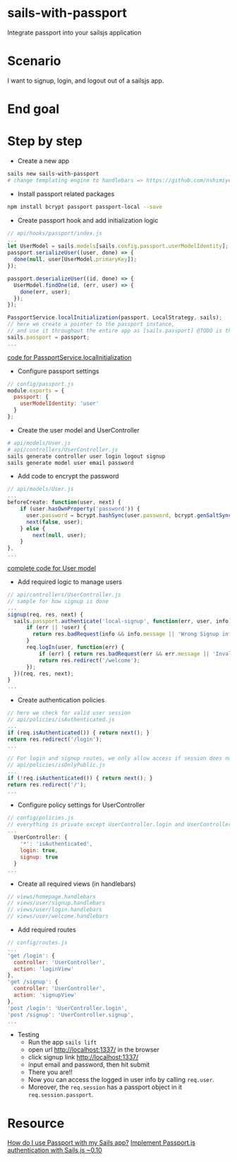 <!--
@Author: mars
@Date:   2016-12-07T14:19:33-05:00
@Last modified by:   mars
@Last modified time: 2016-12-09T12:13:57-05:00
-->



# sails-with-passport
Integrate passport into your sailsjs application

# Scenario
I want to signup, login, and logout out of a sailsjs app.

# End goal
<!-- should be a screenshot i guess -->


# Step by step

* Create a new app
```sh
sails new sails-with-passport
# change templating engine to handlebars => https://github.com/nshimiye/sailsjs-handlebars-app/blob/master/README.md
```

* Install passport related packages
```sh
npm install bcrypt passport passport-local --save
```

* Create passport hook and add initialization logic
```javascript
// api/hooks/passport/index.js
...
let UserModel = sails.models[sails.config.passport.userModelIdentity];
passport.serializeUser((user, done) => {
  done(null, user[UserModel.primaryKey]);
});

passport.deserializeUser((id, done) => {
  UserModel.findOne(id, (err, user) => {
    done(err, user);
  });
});

PassportService.localInitialization(passport, LocalStrategy, sails);
// here we create a pointer to the passport instance,
// and use it throughout the entire app as [sails.passport] @TODO is this necessary?
sails.passport = passport;
...
```
[code for PassportService.localInitialization]()

* Configure passport settings
```javascript
// config/passport.js
module.exports = {
  passport: {
    userModelIdentity: 'user'
  }
};
```

* Create the user model and UserController
```sh
# api/models/User.js
# api/controllers/UserController.js
sails generate controller user login logout signup
sails generate model user email password
```

* Add code to encrypt the password
```javascript
// api/models/User.js
...
beforeCreate: function(user, next) {
    if (user.hasOwnProperty('password')) {
      user.password = bcrypt.hashSync(user.password, bcrypt.genSaltSync(10));
      next(false, user);
    } else {
        next(null, user);
    }
},
...
```
[complete code for User model]()

* Add required logic to manage users
```javascript
// api/controllers/UserController.js
// sample for how signup is done
...
signup(req, res, next) {
  sails.passport.authenticate('local-signup', function(err, user, info) {
      if (err || !user) {
        return res.badRequest(info && info.message || 'Wrong Signup information');
      }
      req.logIn(user, function(err) {
          if (err) { return res.badRequest(err && err.message || 'Invalid username/password combination.'); }
          return res.redirect('/welcome');
      });
  })(req, res, next);
}
...
```

* Create authentication policies
```javascript
// here we check for valid user session
// api/policies/isAuthenticated.js
...
if (req.isAuthenticated()) { return next(); }
return res.redirect('/login');
...
```
```javascript
// For login and signup routes, we only allow access if session does not exist
// api/policies/isOnlyPublic.js
...
if (!req.isAuthenticated()) { return next(); }
return res.redirect('/');
...
```

* Configure policy settings for UserController
```javascript
// config/policies.js
// everything is private except UserController.login and UserController.signup
...
  UserController: {
    '*': 'isAuthenticated',
    login: true,
    signup: true
  }
...
```

* Create all required views (in handlebars)
```javascript
// views/homepage.handlebars
// views/user/signup.handlebars
// views/user/login.handlebars
// views/user/welcome.handlebars
```

* Add required routes
```javascript
// config/routes.js
...
'get /login': {
  controller: 'UserController',
  action: 'loginView'
},
'get /signup': {
  controller: 'UserController',
  action: 'signupView'
},
'post /login': 'UserController.login',
'post /signup': 'UserController.signup',
...
```

* Testing
  * Run the app `sails lift`
  * open url [http://localhost:1337/](http://localhost:1337/) in the browser
  * click signup link [http://localhost:1337/](http://localhost:1337/)
  * input email and password, then hit submit
  * There you are!!
  * Now you can access the logged in user info by calling `req.user`.
  * Moreover, the `req.session` has a passport object in it `req.session.passport`.

# Resource
[How do I use Passport with my Sails app?](https://github.com/sails101/using-passport)
[Implement Passport.js authentication with Sails.js ~0.10](http://iliketomatoes.com/implement-passport-js-authentication-with-sails-js-0-10-2/)
